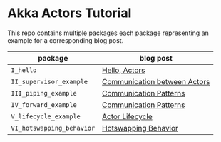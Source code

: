 # Akka Actors Tutorial

This repo contains multiple packages each package 
representing an example for a corresponding blog post.

| package | blog post |
|---|---|
| `I_hello` | [Hello, Actors](https://medium.com/akka-for-newbies/hello-akka-f0a908d4a859) | 
| `II_supervisor_example` | [Communication between Actors](https://medium.com/akka-for-newbies/communication-between-actors-9770d9a10224) | 
| `III_piping_example` | [Communication Patterns](https://medium.com/akka-for-newbies/communication-patterns-7c52294a998a) | 
| `IV_forward_example` | [Communication Patterns](https://medium.com/akka-for-newbies/communication-patterns-7c52294a998a) | 
| `V_lifecycle_example` | [Actor Lifecycle](https://medium.com/akka-for-newbies/actor-lifecycle-94b05bd2f600) | 
| `VI_hotswapping_behavior` | [Hotswapping Behavior](https://medium.com/akka-for-newbies/hotswapping-behavior-b70ee8b7c181) |

